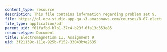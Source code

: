 ```yaml
---
content_type: resource
description: This file contains information regarding problem set 9.
file: https://ol-ocw-studio-app-qa.s3.amazonaws.com/courses/8-07-electromagnetism-ii-fall-2012/3f21139c111e925bf15233043b9e2635_MIT8_07F12_pset09.pdf
file_type: application/pdf
parent_uid: f61fafbd-b7b1-37c4-b23f-6fa13c353e85
resourcetype: Document
title: Electromagnetism II, Assignment 9
uid: 3f21139c-111e-925b-f152-33043b9e2635
---
```

